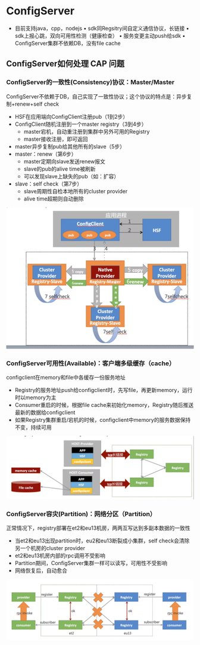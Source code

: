 # ConfigServer
* 目前支持java，cpp，nodejs
• sdk同Regsitry间自定义通信协议，长链接
• sdk上报心跳，双向可用性检测（健康检查）
• 服务变更主动push给sdk
• ConfigServer集群不依赖DB，没有file cache

## ConfigServer如何处理 CAP 问题 

### ConfigServer的一致性(Consistency)协议：Master/Master
ConfigServer不依赖于DB，自己实现了一致性协议；这个协议的特点是：异步复制+renew+self check
* HSF在应用端向ConfigClient注册pub（1到2步）
* ConfigClient随机注册到一个master registry（3到4步）
  * master宕机，自动重注册到集群中另外可用的Registry
  * master接收注册，即可返回
* master异步复制pub给其他所有的slave（5步）
* master：renew（第6步）
  * master定期向slave发送renew报文
  * slave的pub的alive time被刷新
  * 可以发现slave上缺失的pub（如：扩容）
* slave：self check（第7步）
  * slave周期性自检本地所有的cluster provider
  * alive time超期则自动删除

![图片2](../../src/main/resources/static/image/configServer/consistency.png)

### ConfigServer可用性(Available)：客户端多级缓存（cache）
configclient在memory和file中各缓存一份服务地址
* Registry的服务地址push给configclient时，先写file，再更新memory，运行时以memory为主
* Consumer重启的时候，根据file cache来初始化memory，Registry随后推送最新的数据给configclient
* 如果Registry集群重启/宕机的时候，configclient中memory的服务数据保持不变，持续可用

![图片2](../../src/main/resources/static/image/configServer/available.png)


### ConfigServer容灾(Partition)：网络分区（Partition）
正常情况下，registry部署在et2和eu13机房，两两互写达到多副本数据的一致性
* 当et2和eu13出现partition时，eu2和eu13断裂成小集群，self check会清除另一个机房的cluster provider
* et2和eu13机房内部的rpc调用不受影响
* Partition期间，ConfigServer集群一样可以读写，可用性不受影响
* 网络恢复后，自动愈合

![图片2](../../src/main/resources/static/image/configServer/partition.png)


